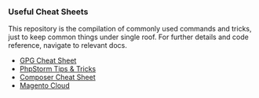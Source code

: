 ### Useful Cheat Sheets

This repository is the compilation of commonly used commands and tricks, just to keep common things under single roof. For further details and code reference, navigate to relevant docs.

* [GPG Cheat Sheet](1)
* [PhpStorm Tips & Tricks](2)
* [Composer Cheat Sheet](3)
* [Magento Cloud](4)


[1]: ./gpg.md
[2]: ./phpstorm.md
[3]: ./composer.md
[3]: ./magento-cloud.md




